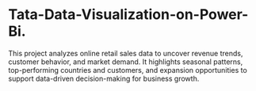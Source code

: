 # Tata-Data-Visualization-on-Power-Bi.
This project analyzes online retail sales data to uncover revenue trends, customer behavior, and market demand. It highlights seasonal patterns, top-performing countries and customers, and expansion opportunities to support data-driven decision-making for business growth.
